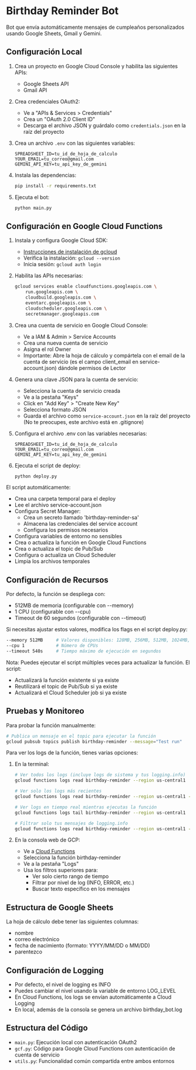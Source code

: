# Birthday Reminder Bot

Bot que envía automáticamente mensajes de cumpleaños personalizados usando Google Sheets, Gmail y Gemini.

## Configuración Local

1. Crea un proyecto en Google Cloud Console y habilita las siguientes APIs:
   - Google Sheets API
   - Gmail API

2. Crea credenciales OAuth2:
   - Ve a "APIs & Services > Credentials"
   - Crea un "OAuth 2.0 Client ID"
   - Descarga el archivo JSON y guárdalo como `credentials.json` en la raíz del proyecto

3. Crea un archivo `.env` con las siguientes variables:
   ```
   SPREADSHEET_ID=tu_id_de_hoja_de_calculo
   YOUR_EMAIL=tu_correo@gmail.com
   GEMINI_API_KEY=tu_api_key_de_gemini
   ```

4. Instala las dependencias:
   ```bash
   pip install -r requirements.txt
   ```

5. Ejecuta el bot:
   ```bash
   python main.py
   ```

## Configuración en Google Cloud Functions

1. Instala y configura Google Cloud SDK:
   - [Instrucciones de instalación de gcloud](https://cloud.google.com/sdk/docs/install)
   - Verifica la instalación: `gcloud --version`
   - Inicia sesión: `gcloud auth login`

2. Habilita las APIs necesarias:
   ```bash
   gcloud services enable cloudfunctions.googleapis.com \
       run.googleapis.com \
       cloudbuild.googleapis.com \
       eventarc.googleapis.com \
       cloudscheduler.googleapis.com \
       secretmanager.googleapis.com
   ```

3. Crea una cuenta de servicio en Google Cloud Console:
   - Ve a IAM & Admin > Service Accounts
   - Crea una nueva cuenta de servicio
   - Asigna el rol Owner
   - Importante: Abre la hoja de cálculo y compártela con el email de la cuenta de servicio 
     (es el campo client_email en service-account.json) dándole permisos de Lector

4. Genera una clave JSON para la cuenta de servicio:
   - Selecciona la cuenta de servicio creada
   - Ve a la pestaña "Keys"
   - Click en "Add Key" > "Create New Key"
   - Selecciona formato JSON
   - Guarda el archivo como `service-account.json` en la raíz del proyecto
   (No te preocupes, este archivo está en .gitignore)

5. Configura el archivo .env con las variables necesarias:
   ```
   SPREADSHEET_ID=tu_id_de_hoja_de_calculo
   YOUR_EMAIL=tu_correo@gmail.com
   GEMINI_API_KEY=tu_api_key_de_gemini
   ```

6. Ejecuta el script de deploy:
   ```bash
   python deploy.py
   ```

El script automáticamente:
- Crea una carpeta temporal para el deploy
- Lee el archivo service-account.json
- Configura Secret Manager:
  * Crea un secreto llamado 'birthday-reminder-sa'
  * Almacena las credenciales del service account
  * Configura los permisos necesarios
- Configura variables de entorno no sensibles
- Crea o actualiza la función en Google Cloud Functions
- Crea o actualiza el topic de Pub/Sub
- Configura o actualiza un Cloud Scheduler
- Limpia los archivos temporales

## Configuración de Recursos

Por defecto, la función se despliega con:
- 512MB de memoria (configurable con --memory)
- 1 CPU (configurable con --cpu)
- Timeout de 60 segundos (configurable con --timeout)

Si necesitas ajustar estos valores, modifica los flags en el script deploy.py:
```bash
--memory 512MB     # Valores disponibles: 128MB, 256MB, 512MB, 1024MB, etc
--cpu 1            # Número de CPUs
--timeout 540s     # Tiempo máximo de ejecución en segundos
```

Nota: Puedes ejecutar el script múltiples veces para actualizar la función. El script:
- Actualizará la función existente si ya existe
- Reutilizará el topic de Pub/Sub si ya existe
- Actualizará el Cloud Scheduler job si ya existe

## Pruebas y Monitoreo

Para probar la función manualmente:
```bash
# Publica un mensaje en el topic para ejecutar la función
gcloud pubsub topics publish birthday-reminder --message="Test run"
```

Para ver los logs de la función, tienes varias opciones:

1. En la terminal:
   ```bash
   # Ver todos los logs (incluye logs de sistema y tus logging.info)
   gcloud functions logs read birthday-reminder --region us-central1

   # Ver solo los logs más recientes
   gcloud functions logs read birthday-reminder --region us-central1 --limit=50

   # Ver logs en tiempo real mientras ejecutas la función
   gcloud functions logs tail birthday-reminder --region us-central1

   # Filtrar solo tus mensajes de logging.info
   gcloud functions logs read birthday-reminder --region us-central1 --filter="textPayload:birthday"
   ```

2. En la consola web de GCP:
   - Ve a [Cloud Functions](https://console.cloud.google.com/functions)
   - Selecciona la función birthday-reminder
   - Ve a la pestaña "Logs"
   - Usa los filtros superiores para:
     * Ver solo cierto rango de tiempo
     * Filtrar por nivel de log (INFO, ERROR, etc.)
     * Buscar texto específico en los mensajes

## Estructura de Google Sheets

La hoja de cálculo debe tener las siguientes columnas:
- nombre
- correo electrónico
- fecha de nacimiento (formato: YYYY/MM/DD o MM/DD)
- parentezco

## Configuración de Logging

- Por defecto, el nivel de logging es INFO
- Puedes cambiar el nivel usando la variable de entorno LOG_LEVEL
- En Cloud Functions, los logs se envían automáticamente a Cloud Logging
- En local, además de la consola se genera un archivo birthday_bot.log

## Estructura del Código

- `main.py`: Ejecución local con autenticación OAuth2
- `gcf.py`: Código para Google Cloud Functions con autenticación de cuenta de servicio
- `utils.py`: Funcionalidad común compartida entre ambos entornos
